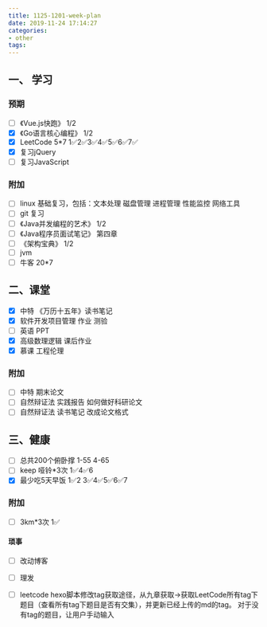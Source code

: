 ```yaml
---
title: 1125-1201-week-plan
date: 2019-11-24 17:14:27
categories:
- other
tags:
---
```

## 一、 学习
### 预期
* [ ] 《Vue.js快跑》 1/2  
* [x] 《Go语言核心编程》 1/2
* [x] LeetCode 5*7  1✅2✅3✅4✅5✅6✅7✅
* [x] 复习jQuery
* [ ] 复习JavaScript

### 附加
* [ ]  linux 基础复习，包括：文本处理 磁盘管理 进程管理 性能监控 网络工具
* [ ]  git 复习
* [ ]  《Java并发编程的艺术》 1/2
* [ ]  《Java程序员面试笔记》 第四章
* [ ]  《架构宝典》 1/2
* [ ]  jvm
* [ ] 牛客 20*7
<!--more-->

## 二、课堂
* [x] 中特 《万历十五年》读书笔记
* [x] 软件开发项目管理 作业 测验
* [ ] 英语 PPT
* [x] 高级数理逻辑 课后作业
* [x] 慕课 工程伦理

### 附加
* [ ] 中特 期末论文
* [ ] 自然辩证法 实践报告 如何做好科研论文
* [ ] 自然辩证法 读书笔记 改成论文格式

## 三、健康
* [ ] 总共200个俯卧撑 1-55 4-65
* [ ] keep 哑铃*3次  1✅4✅6
* [x] 最少吃5天早饭 1✅2  3✅4✅5✅6✅7

### 附加
* [ ] 3km*3次  1✅ 
 
#### 琐事
* [ ] 改动博客
* [ ] 理发
* [ ] leetcode hexo脚本修改tag获取途径，从九章获取->获取LeetCode所有tag下题目（查看所有tag下题目是否有交集），并更新已经上传的md的tag。 对于没有tag的题目，让用户手动输入



